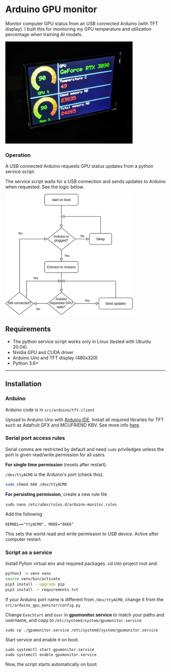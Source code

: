 # Arduino GPU monitor

Monitor computer GPU status from an USB connected Arduino (with TFT display). I built this for monitoring my GPU temperature and utilization percentage when training AI models.

<img src="./media/arduino_display.jpg" alt="display" width="400"/>

### Operation

A USB connected Arduino requests GPU status updates from a python service script. 

The service script waits for a USB connection and sends updates to Arduino when requested. See the logic below.

<img src="./media/service-script-flowchart.png" alt="display" width="400"/>

## Requirements

- The python service script works only in Linux (tested with Ubuntu 20.04).
- Nvidia GPU and CUDA driver
- Arduino Uno and TFT display (480x320)
- Python 3.6+

------------------------------------------------

## Installation

### Arduino

Arduino code is in `src/arduino/tft-client`

Upload to Arduino Uno with [Arduino IDE](https://www.arduino.cc/en/software/). Install all required libraries for TFT such as Adafruit GFX and MCUFRIEND KBV. See more info [here](https://create.arduino.cc/projecthub/electropeak/ultimate-beginner-s-guide-to-run-tft-lcd-displays-by-arduino-081006).

### Serial port access rules

Serial comms are restricted by default and need `sudo` priviledges unless the port is given read/write permission for all users.

**For single time permission** (resets after restart). 

`/dev/ttyACM0` is the Arduino's port (check this).

```bash
sudo chmod 666 /dev/ttyACM0  
```

**For persisting permission**, create a new rule file

`sudo nano /etc/udev/rules.d/arduino-monitor.rules`

Add the following

`KERNEL=="ttyACM0", MODE="0666"`

This sets the world read and write permission to USB device. Active after computer restart.

### Script as a service

Install Pyhon virtual env and required packages. cd into project root and: 

```bash
python3 -m venv venv
source venv/bin/activate
pip3 install --upgrade pip
pip3 install -r requirements.txt
```

If your Arduino port name is different from `/dev/ttyACM0`, change it from the `src/arduino_gpu_monitor/config.py`

Change `ExecStart` and `User` in **gpumonitor.service** to match your paths and username, and copy to `/etc/systemd/system/gpumonitor.service`

```
sudo cp ./gpumonitor.service /etc/systemd/system/gpumonitor.service
```

Start service and enable it on boot.

```
sudo systemctl start gpumonitor.service
sudo systemctl enable gpumonitor.service
```

Now, the script starts automatically on boot.